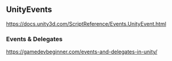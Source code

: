 ## UnityEvents


https://docs.unity3d.com/ScriptReference/Events.UnityEvent.html

### Events & Delegates
https://gamedevbeginner.com/events-and-delegates-in-unity/


